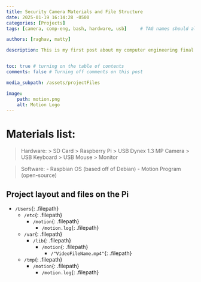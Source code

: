 ```yaml
---
title: Security Camera Materials and File Structure
date: 2025-01-19 16:14:28 -0500
categories: [Projects]
tags: [camera, comp-eng, bash, hardware, usb]     # TAG names should always be lowercase

authors: [raghav, matty]

description: This is my first post about my computer engineering final project -- a motion detected camera using the Raspberry Pi.


toc: true # turning on the table of contents
comments: false # Turning off comments on this post

media_subpath: /assets/projectFiles

image: 
    path: motion.png
    alt: Motion Logo
---
```


# Materials list:
> Hardware:
    > SD Card
    > Raspberry Pi
    > USB Dynex 1.3 MP Camera
    > USB Keyboard
    > USB Mouse
    > Monitor


> Software:
    - Raspbian OS (based off of Debian)
    - Motion Program (open-source)

## Project layout and files on the Pi
- `/Users`{: .filepath}
    - `/etc`{: .filepath}
        - `/motion`{: .filepath}
            - `/motion.log`{: .filepath}
    - `/var`{: .filepath}
        - `/lib`{: .filepath}
            - `/motion`{: .filepath}
                - `/"VideoFileName.mp4"`{: .filepath}
    - `/tmp`{: .filepath}
        - `/motion`{: .filepath}
            - `/motion.log`{: .filepath}